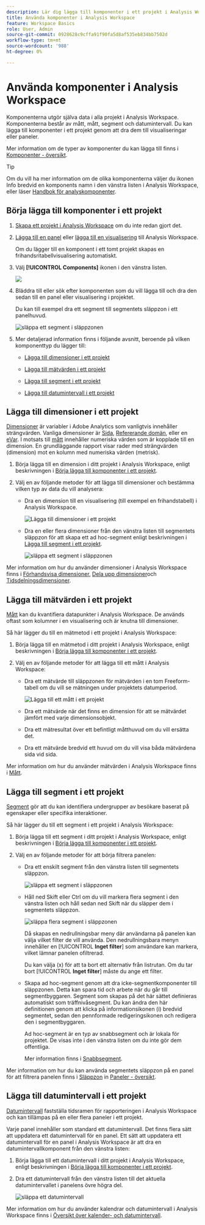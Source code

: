```yaml
---
description: Lär dig lägga till komponenter i ett projekt i Analysis Workspace
title: Använda komponenter i Analysis Workspace
feature: Workspace Basics
role: User, Admin
source-git-commit: 0928628c9cffa91f90fa5d8af535eb834bb7502d
workflow-type: tm+mt
source-wordcount: '988'
ht-degree: 0%

---
```


# Använda komponenter i Analysis Workspace

Komponenterna utgör själva data i alla projekt i Analysis Workspace. Komponenterna består av mått, mått, segment och datumintervall. Du kan lägga till komponenter i ett projekt genom att dra dem till visualiseringar eller paneler.

Mer information om de typer av komponenter du kan lägga till finns i [Komponenter - översikt](/help/analyze/analysis-workspace/components/analysis-workspace-components.md).

>[!TIP]
>
>Om du vill ha mer information om de olika komponenterna väljer du ikonen Info bredvid en komponents namn i den vänstra listen i Analysis Workspace, eller läser [Handbok för analyskomponenter](/help/components/home.md).

## Börja lägga till komponenter i ett projekt

1. [Skapa ett projekt i Analysis Workspace](/help/analyze/analysis-workspace/build-workspace-project/create-projects.md) om du inte redan gjort det.

1. [Lägga till en panel](/help/analyze/analysis-workspace/c-panels/panels.md) eller [lägga till en visualisering](/help/analyze/analysis-workspace/visualizations/freeform-analysis-visualizations.md#add-visualizations-to-a-panel) till Analysis Workspace.

   Om du lägger till en komponent i ett tomt projekt skapas en frihandsritabellvisualisering automatiskt.

1. Välj **[!UICONTROL Components]** ikonen i den vänstra listen.

   ![](assets/build-components.png)

1. Bläddra till eller sök efter komponenten som du vill lägga till och dra den sedan till en panel eller visualisering i projektet.

   Du kan till exempel dra ett segment till segmentets släppzon i ett panelhuvud.

   ![släppa ett segment i släppzonen](assets/segment-dropzone.png)

1. Mer detaljerad information finns i följande avsnitt, beroende på vilken komponenttyp du lägger till:

   * [Lägga till dimensioner i ett projekt](#add-dimensions-to-a-project)

   * [Lägga till mätvärden i ett projekt](#add-metrics-to-a-project)

   * [Lägga till segment i ett projekt](#add-segments-to-a-project)

   * [Lägga till datumintervall i ett projekt](#add-date-ranges-to-a-project)

## Lägga till dimensioner i ett projekt

[Dimensioner](/help/components/dimensions/overview.md) är variabler i Adobe Analytics som vanligtvis innehåller strängvärden. Vanliga dimensioner är [Sida](/help/components/dimensions/page.md), [Refererande domän](/help/components/dimensions/referring-domain.md), eller en [eVar](/help/components/dimensions/evar.md). I motsats till [mått](/help/components/metrics/overview.md) innehåller numeriska värden som är kopplade till en dimension. En grundläggande rapport visar rader med strängvärden (dimension) mot en kolumn med numeriska värden (metrisk).

1. Börja lägga till en dimension i ditt projekt i Analysis Workspace, enligt beskrivningen i [Börja lägga till komponenter i ett projekt](#begin-adding-components-to-a-project).

1. Välj en av följande metoder för att lägga till dimensioner och bestämma vilken typ av data du vill analysera:

   * Dra en dimension till en visualisering (till exempel en frihandstabell) i Analysis Workspace.

     ![Lägga till dimensioner i ett projekt](assets/add-dimensions.png)

   * Dra en eller flera dimensioner från den vänstra listen till segmentets släppzon för att skapa ett ad hoc-segment enligt beskrivningen i [Lägga till segment i ett projekt](#add-segments-to-a-project).

     ![släppa ett segment i släppzonen](assets/segment-dropzone.png)

Mer information om hur du använder dimensioner i Analysis Workspace finns i [Förhandsvisa dimensioner](/help/analyze/analysis-workspace/components/dimensions/view-dimensions.md), [Dela upp dimensioner](/help/analyze/analysis-workspace/components/dimensions/t-breakdown-fa.md)och [Tidsdelningsdimensioner](/help/analyze/analysis-workspace/components/dimensions/time-parting-dimensions.md).

## Lägga till mätvärden i ett projekt

[Mått](/help/analyze/analysis-workspace/components/apply-create-metrics.md) kan du kvantifiera datapunkter i Analysis Workspace. De används oftast som kolumner i en visualisering och är knutna till dimensioner.

Så här lägger du till en mätmetod i ett projekt i Analysis Workspace:

1. Börja lägga till en mätmetod i ditt projekt i Analysis Workspace, enligt beskrivningen i [Börja lägga till komponenter i ett projekt](#begin-adding-components-to-a-project).

1. Välj en av följande metoder för att lägga till ett mått i Analysis Workspace:

   * Dra ett mätvärde till släppzonen för mätvärden i en tom Freeform-tabell om du vill se mätningen under projektets datumperiod.

     ![Lägga till ett mått i ett projekt](assets/add-metrics.png)

   * Dra ett mätvärde när det finns en dimension för att se mätvärdet jämfört med varje dimensionsobjekt.

   * Dra ett mätresultat över ett befintligt måtthuvud om du vill ersätta det.

   * Dra ett mätvärde bredvid ett huvud om du vill visa båda mätvärdena sida vid sida.

Mer information om hur du använder mätvärden i Analysis Workspace finns i [Mått](/help/analyze/analysis-workspace/components/apply-create-metrics.md).

## Lägga till segment i ett projekt

[Segment](/help/components/segmentation/seg-overview.md) gör att du kan identifiera undergrupper av besökare baserat på egenskaper eller specifika interaktioner.

Så här lägger du till ett segment i ett projekt i Analysis Workspace:

1. Börja lägga till ett segment i ditt projekt i Analysis Workspace, enligt beskrivningen i [Börja lägga till komponenter i ett projekt](#begin-adding-components-to-a-project).

1. Välj en av följande metoder för att börja filtrera panelen:

   * Dra ett enskilt segment från den vänstra listen till segmentets släppzon.

     ![släppa ett segment i släppzonen](assets/segment-dropzone.png)

   * Håll ned Skift eller Ctrl om du vill markera flera segment i den vänstra listen och håll sedan ned Skift när du släpper dem i segmentets släppzon.

     ![släppa flera segment i släppzonen](assets/segment-dropzoone-multiple.png)

     Då skapas en nedrullningsbar meny där användarna på panelen kan välja vilket filter de vill använda. Den nedrullningsbara menyn innehåller en [!UICONTROL **Inget filter**] som användare kan markera, vilket lämnar panelen ofiltrerad.

     Du kan välja (x) för att ta bort ett alternativ från listrutan. Om du tar bort [!UICONTROL **Inget filter**] måste du ange ett filter.

   * Skapa ad hoc-segment genom att dra icke-segmentkomponenter till släppzonen. Detta kan spara tid och arbete när du går till segmentbyggaren. Segment som skapas på det här sättet definieras automatiskt som träffnivåsegment. Du kan ändra den här definitionen genom att klicka på informationsikonen (i) bredvid segmentet, sedan den pennformade redigeringsikonen och redigera den i segmentbyggaren.

     Ad hoc-segment är en typ av snabbsegment och är lokala för projektet. De visas inte i den vänstra listen om du inte gör dem offentliga.

     Mer information finns i [Snabbsegment](/help/analyze/analysis-workspace/components/segments/quick-segments.md).

Mer information om hur du kan använda segmentets släppzon på en panel för att filtrera panelen finns i [Släppzon](/help/analyze/analysis-workspace/c-panels/panels.md#drop-zone) in [Paneler - översikt](/help/analyze/analysis-workspace/c-panels/panels.md).

## Lägga till datumintervall i ett projekt

[Datumintervall](/help/analyze/analysis-workspace/components/calendar-date-ranges/custom-date-ranges.md) fastställa tidsramen för rapporteringen i Analysis Workspace och kan tillämpas på en eller flera paneler i ett projekt.

Varje panel innehåller som standard ett datumintervall. Det finns flera sätt att uppdatera ett datumintervall för en panel. Ett sätt att uppdatera ett datumintervall för en panel i Analysis Workspace är att dra en datumintervallkomponent från den vänstra listen:

1. Börja lägga till ett datumintervall i ditt projekt i Analysis Workspace, enligt beskrivningen i [Börja lägga till komponenter i ett projekt](#begin-adding-components-to-a-project).

1. Dra ett datumintervall från den vänstra listen till det aktuella datumintervallet i panelens övre högra del.

   ![släppa ett datumintervall](assets/daterange-drop.png)

Mer information om hur du använder kalendrar och datumintervall i Analysis Workspace finns i [Översikt över kalender- och datumintervall](/help/analyze/analysis-workspace/components/calendar-date-ranges/calendar.md).

